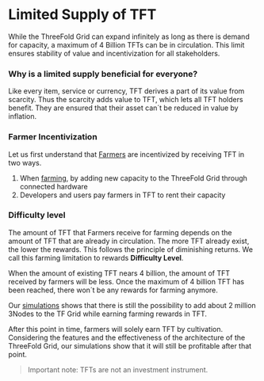 
# Limited Supply of TFT
While the ThreeFold Grid can expand infinitely as long as there is demand for capacity, a maximum of 4 Billion TFTs can be in circulation. This limit ensures stability of value and incentivization for all stakeholders.

### Why is a limited supply beneficial for everyone?
Like every item, service or currency, TFT derives a part of its value from scarcity. Thus the scarcity adds value to TFT, which lets all TFT holders benefit. They are ensured that their asset can´t be reduced in value by inflation.

### Farmer Incentivization
Let us first understand that [Farmers](farmer_progam.md) are incentivized by receiving TFT in two ways. 
1. When [farming](farmer_progam.md), by adding new capacity to the ThreeFold Grid through connected hardware
2. Developers and users pay farmers in TFT to rent their capacity

### Difficulty level
The amount of TFT that Farmers receive for farming depends on the amount of TFT that are already in circulation. The more TFT already exist, the lower the rewards. This follows the principle of diminishing returns. We call this farming limitation to rewards **Difficulty Level**.

When the amount of existing TFT nears 4 billion, the amount of TFT received by farmers will be less. Once the maximum of 4 billion TFT has been reached, there won´t be any rewards for farming anymore.

Our [simulations](https://sdk3.threefold.io/#/simulator_install) shows that there is still the possibility to add about 2 million 3Nodes to the TF Grid while earning farming rewards in TFT.

After this point in time, farmers will solely earn TFT by cultivation. Considering the features and the effectiveness of the architecture of the ThreeFold Grid, our simulations show that it will still be profitable after that point.

> Important note: TFTs are not an investment instrument.